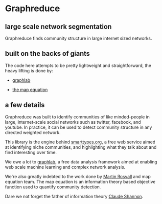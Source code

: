 Graphreduce
==============

## large scale network segmentation

Graphreduce finds community structure in large internet sized networks.

## built on the backs of giants

The code here attempts to be pretty lightweight and straightforward, the heavy 
lifting is done by:

 - [graphlab](http://graphlab.com)

 - [the map equation](http://www.mapequation.org/code.html)

## a few details

Graphreduce was built to identify communities of like minded-people in large, 
internet-scale social networks such as twitter, facebook, and youtube. In practice, 
it can be used to detect community structure in any directed weighted network.

This library is the engine behind [smarttypes.org](http://www.smarttypes.org/), 
a free web service aimed at identifying niche communities, and highlighting what 
they talk about and find interesting over time.

We owe a lot to [graphlab](http://graphlab.com/learn/), a free data analysis 
framework aimed at enabling web scale machine learning and complex network analysis.

We're also greatly indebted to the work done by [Martin Rosvall](http://www.tp.umu.se/~rosvall/) 
and map equation team. The map equation is an information theory based objective 
function used to quantify community detection. 

Dare we not forget the father of information theory [Claude Shannon](http://en.wikipedia.org/wiki/Claude_Shannon).

